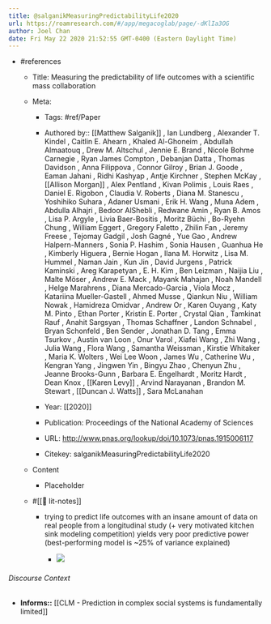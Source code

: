 ```yaml
---
title: @salganikMeasuringPredictabilityLife2020
url: https://roamresearch.com/#/app/megacoglab/page/-dKlIa3OG
author: Joel Chan
date: Fri May 22 2020 21:52:55 GMT-0400 (Eastern Daylight Time)
---
```


- #references

    - Title: Measuring the predictability of life outcomes with a scientific mass collaboration

    - Meta:

        - Tags: #ref/Paper

        - Authored by::  [[Matthew Salganik]] ,  Ian Lundberg ,  Alexander T. Kindel ,  Caitlin E. Ahearn ,  Khaled Al-Ghoneim ,  Abdullah Almaatouq ,  Drew M. Altschul ,  Jennie E. Brand ,  Nicole Bohme Carnegie ,  Ryan James Compton ,  Debanjan Datta ,  Thomas Davidson ,  Anna Filippova ,  Connor Gilroy ,  Brian J. Goode ,  Eaman Jahani ,  Ridhi Kashyap ,  Antje Kirchner ,  Stephen McKay ,  [[Allison Morgan]] ,  Alex Pentland ,  Kivan Polimis ,  Louis Raes ,  Daniel E. Rigobon ,  Claudia V. Roberts ,  Diana M. Stanescu ,  Yoshihiko Suhara ,  Adaner Usmani ,  Erik H. Wang ,  Muna Adem ,  Abdulla Alhajri ,  Bedoor AlShebli ,  Redwane Amin ,  Ryan B. Amos ,  Lisa P. Argyle ,  Livia Baer-Bositis ,  Moritz Büchi ,  Bo-Ryehn Chung ,  William Eggert ,  Gregory Faletto ,  Zhilin Fan ,  Jeremy Freese ,  Tejomay Gadgil ,  Josh Gagné ,  Yue Gao ,  Andrew Halpern-Manners ,  Sonia P. Hashim ,  Sonia Hausen ,  Guanhua He ,  Kimberly Higuera ,  Bernie Hogan ,  Ilana M. Horwitz ,  Lisa M. Hummel ,  Naman Jain ,  Kun Jin ,  David Jurgens ,  Patrick Kaminski ,  Areg Karapetyan ,  E. H. Kim ,  Ben Leizman ,  Naijia Liu ,  Malte Möser ,  Andrew E. Mack ,  Mayank Mahajan ,  Noah Mandell ,  Helge Marahrens ,  Diana Mercado-Garcia ,  Viola Mocz ,  Katariina Mueller-Gastell ,  Ahmed Musse ,  Qiankun Niu ,  William Nowak ,  Hamidreza Omidvar ,  Andrew Or ,  Karen Ouyang ,  Katy M. Pinto ,  Ethan Porter ,  Kristin E. Porter ,  Crystal Qian ,  Tamkinat Rauf ,  Anahit Sargsyan ,  Thomas Schaffner ,  Landon Schnabel ,  Bryan Schonfeld ,  Ben Sender ,  Jonathan D. Tang ,  Emma Tsurkov ,  Austin van Loon ,  Onur Varol ,  Xiafei Wang ,  Zhi Wang ,  Julia Wang ,  Flora Wang ,  Samantha Weissman ,  Kirstie Whitaker ,  Maria K. Wolters ,  Wei Lee Woon ,  James Wu ,  Catherine Wu ,  Kengran Yang ,  Jingwen Yin ,  Bingyu Zhao ,  Chenyun Zhu ,  Jeanne Brooks-Gunn ,  Barbara E. Engelhardt ,  Moritz Hardt ,  Dean Knox ,  [[Karen Levy]] ,  Arvind Narayanan ,  Brandon M. Stewart ,  [[Duncan J. Watts]] ,  Sara McLanahan

        - Year: [[2020]]

        - Publication: Proceedings of the National Academy of Sciences

        - URL: http://www.pnas.org/lookup/doi/10.1073/pnas.1915006117

        - Citekey: salganikMeasuringPredictabilityLife2020

    - Content

        - Placeholder

    - #[[📝 lit-notes]]

        - trying to predict life outcomes with an insane amount of data on real people from a longitudinal study (+ very motivated kitchen sink modeling competition) yields very poor predictive power (best-performing model is ~25% of variance explained)

            - ![](https://firebasestorage.googleapis.com/v0/b/firescript-577a2.appspot.com/o/imgs%2Fapp%2Fmegacoglab%2FyFS1JdcTlQ.png?alt=media&token=ad37d495-21a0-48d6-bdfb-4ba48e59a30a)

###### Discourse Context

- **Informs::** [[CLM - Prediction in complex social systems is fundamentally limited]]
